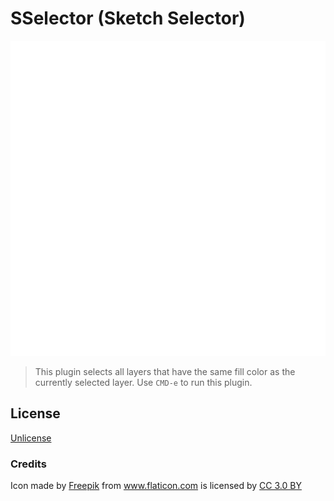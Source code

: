 # SSelector (Sketch Selector)

![Sketch Select Similar Layers](/hands.svg)


> This plugin selects all layers that have the same fill color as the currently selected layer.
Use `CMD-e` to run this plugin.

## License

[Unlicense](http://unlicense.org/)

### Credits

<div>Icon made by <a href="http://www.freepik.com" title="Freepik">Freepik</a> from <a href="http://www.flaticon.com" title="Flaticon">www.flaticon.com</a> is licensed by <a href="http://creativecommons.org/licenses/by/3.0/" title="Creative Commons BY 3.0" target="_blank">CC 3.0 BY</a></div>
